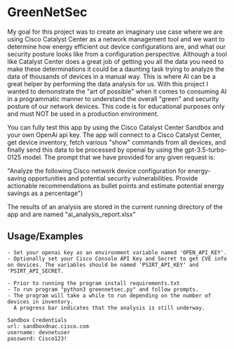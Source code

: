 # GreenNetSec

My goal for this project was to create an imaginary use case where we are using Cisco Catalyst Center as a network management tool and we want to determine how energy efficient out device configurations are, and what our security posture looks like from a configuration perspective. Although a tool like Catalyst Center does a great job of getting you all the data you need to make these determinations it could be a daunting task trying to analyze the data of thousands of devices in a manual way. This is where AI can be a great helper by performing the data analysis for us. With this project I wanted to demonstrate the "art of possible" when it comes to consuming AI in a programmatic manner to understand the overall "green" and security posture of our network devices.  This code is for educational purposes only and must NOT be used in a production environment.

You can fully test this app by using the Cisco Catalyst Center Sandbox and your own OpenAi api key. The app will connect to a Cisco Catalyst Center, get device inventory, fetch various "show" commands from all devices, and finally send this data to be processed by openai by using the gpt-3.5-turbo-0125 model. The prompt that we have provided for any given request is:

"Analyze the following Cisco network device configuration for energy-saving opportunities and potential security vulnerabilities. Provide actionable recommendations as bullet points and estimate potential energy savings as a percentage")

The results of an analysis are stored in the current running directory of the app and are named "ai_analysis_report.xlsx"


## Usage/Examples

```
- Set your openai key as an environment variable named 'OPEN_API_KEY'.
- Optionally set your Cisco Console API Key and Secret to get CVE info on devices. The variables should be named 'PSIRT_API_KEY' and 'PSIRT_API_SECRET.

- Prior to running the program install requirements.txt
- To run program "python3 greennetsec.py" and follow prompts.
- The program will take a while to run depending on the number of devices in inventory.
  A progress bar indicates that the analysis is still underway.

Sandbox Credentials
url: sandboxdnac.cisco.com
username: devnetuser
password: Cisco123!
```

